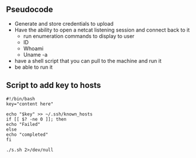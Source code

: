 ## Pseudocode 
- Generate and store credentials to upload
- Have the ability to open a netcat listening session and connect back to it
  - run enumeration commands to display to user
  - ID
  - Whoami
  - Uname -a
- have a shell script that you can pull to the machine and run it 
- be able to run it

## Script to add key to hosts 
```
#!/bin/bash
key="content here"

echo "$key" >> ~/.ssh/known_hosts
if [[ $? -ne 0 ]]; then
echo "Failed"
else
echo "completed"
fi
```
```
./s.sh 2>/dev/null
```
